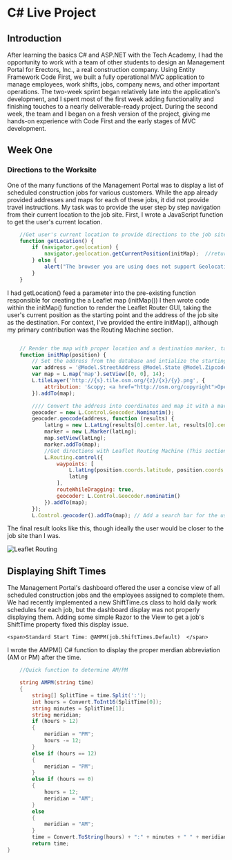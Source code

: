 # C# Live Project
## Introduction
After learning the basics C# and ASP.NET with the Tech Academy, I had the opportunity to work with a team of other students to design an Management Portal for Erectors, Inc., a real construction company.  Using Entity Framework Code First, we built a fully operational MVC application to manage employees, work shifts, jobs, company news, and other important operations.  The two-week sprint began relatively late into the application's development, and I spent most of the first week adding functionality and finishing touches to a nearly deliverable-ready project. During the second week, the team and I began on a fresh version of the project, giving me hands-on experience with Code First and the early stages of MVC development.
## Week One
### Directions to the Worksite
One of the many functions of the Management Portal was to display a list of scheduled construction jobs for various customers.  While the app already provided addresses and maps for each of these jobs, it did not provide travel instructions. My task was to provide the user step by step navigation from their current location to the job site. First, I wrote a JavaScript function to get the user's current location.

```javascript
	//Get user's current location to provide directions to the job site
	function getLocation() {
		if (navigator.geolocation) {
			navigator.geolocation.getCurrentPosition(initMap);  //returns the user's current position as a parameter to the pre-existing initMap function.
		} else {
			alert("The browser you are using does not support Geolocation.")
		}
	}
```
I had getLocation() feed a parameter into the pre-existing function responsible for creating the a Leaflet map (initMap()) I then wrote code within the initMap() function to render the Leaflet Router GUI, taking the user's current position as the starting point and the address of the job site as the destination. For context, I've provided the entire initMap(), although my primary contribution was the Routing Machine section.

```javascript

    // Render the map with proper location and a destination marker, takes the user's current position as a paramter from getLocation
	function initMap(position) {
		// Set the address from the database and intialize the starting map view/zoom level
		var address = '@Model.StreetAddress @Model.State @Model.Zipcode';  //C# Razor code referencing a "Job" model object
		var map = L.map('map').setView([0, 0], 14);
		L.tileLayer('http://{s}.tile.osm.org/{z}/{x}/{y}.png', {
			attribution: '&copy; <a href="http://osm.org/copyright">OpenStreetMap</a> contributors'
		}).addTo(map);

		//// Convert the address into coordinates and map it with a marker
		geocoder = new L.Control.Geocoder.Nominatim();
		geocoder.geocode(address, function (results) {
			latLng = new L.LatLng(results[0].center.lat, results[0].center.lng);
			marker = new L.Marker(latLng);
			map.setView(latLng);
			marker.addTo(map);
			//Get directions with Leaflet Routing Machine (This section is my primary contribution to the initMap() function)
			L.Routing.control({
				waypoints: [
					L.latLng(position.coords.latitude, position.coords.longitude),
					latLng
				],
				routeWhileDragging: true,
				geocoder: L.Control.Geocoder.nominatim()
			}).addTo(map);
		});
		L.Control.geocoder().addTo(map); // Add a search bar for the user to manually find a location
```

The final result looks like this, though ideally the user would be closer to the job site than I was.

![Leaflet Routing](https://github.com/dfine2/code_summaries/blob/master/img/directions(small).PNG?raw=true)

## Displaying Shift Times
The Management Portal's dashboard offered the user a concise view of all scheduled construction jobs and the employees assigned to complete them. We had recently implemented a new ShiftTime.cs class to hold daily work schedules for each job, but the dashboard display was not properly displaying them. Adding some simple Razor to the View to get a job's ShiftTime property fixed this display issue.
```razor
<span>Standard Start Time: @AMPM(job.ShiftTimes.Default)  </span>
```
I wrote the AMPM() C# function to display the proper merdian abbreviation (AM or PM) after the time.
```C#
	//Quick function to determine AM/PM

	string AMPM(string time)
	{
		string[] SplitTime = time.Split(':');
		int hours = Convert.ToInt16(SplitTime[0]);
		string minutes = SplitTime[1];
		string meridian;
		if (hours > 12)
		{
			meridian = "PM";
			hours -= 12;
		}
		else if (hours == 12)
		{
			meridian = "PM";
		}
		else if (hours == 0)
		{
			hours = 12;
			meridian = "AM";
		}
		else
		{
			meridian = "AM";
		}
		time = Convert.ToString(hours) + ":" + minutes + " " + meridian;
		return time;
}
```


